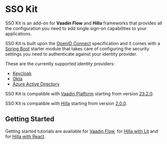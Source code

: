 # SSO Kit

SSO Kit is an add-on for **Vaadin Flow** and **Hilla** frameworks that provides all the configuration you need to add single sign-on capabilities to your applications.

SSO Kit is built upon the [OpenID Connect](https://openid.net/specs/openid-connect-core-1_0.html) specification and it comes with a [Spring Boot](https://spring.io/projects/spring-boot) starter module that takes care of configuring the security settings you need to authenticate against your identity provider.

These are the currently supported identity providers:

- [Keycloak](https://www.keycloak.org/)
- [Okta](https://okta.com/)
- [Azure Active Directory](https://azure.microsoft.com/en-us/services/active-directory/)

SSO Kit is compatible with [Vaadin Platform](https://vaadin.com/) starting from version [23.2.0](https://github.com/vaadin/platform/releases/tag/23.2.0).

SSO Kit is compatible with [Hilla](https://hilla.dev/) starting from version [2.0.0](https://github.com/vaadin/hilla/releases/tag/2.0.0).

## Getting Started

Getting started tutorials are available for [Vaadin Flow](https://vaadin.com/docs/latest/tools/sso/getting-started), for [Hilla with Lit](https://hilla.dev/docs/lit/acceleration-kits/sso-kit/getting-started) and for [Hilla with React](https://hilla.dev/docs/react/acceleration-kits/sso-kit/getting-started).
